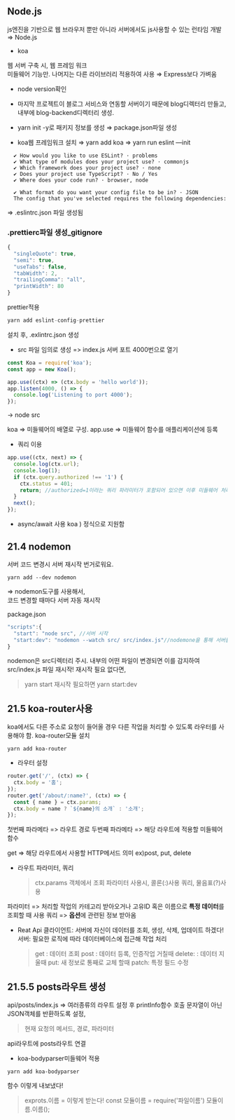 ## Node.js

js엔진을 기반으로 웹 브라우저 뿐만 아니라 서버에서도 js사용할 수 있는 런타임 개발 ⇒ Node.js

- koa

웹 서버 구축 시, 웹 프레임 워크  
미들웨어 기능만. 나머지는 다른 라이브러리 적용하여 사용 ⇒ Express보다 가벼움

- node version확인
- 마지막 프로젝트이 블로그 서비스와 연동할 서버이기 때문에 blog디렉터리 만들고,
  내부에 blog-backend디렉터리 생성.
- yarn init -y로 패키지 정보를 생성
  ⇒ package.json파일 생성

- koa웹 프레임워크 설치
  ⇒ yarn add koa
  ⇒ yarn run eslint —init

```
  ✔ How would you like to use ESLint? · problems
  ✔ What type of modules does your project use? · commonjs
  ✔ Which framework does your project use? · none
  ✔ Does your project use TypeScript? · No / Yes
  ✔ Where does your code run? · browser, node

  ✔ What format do you want your config file to be in? · JSON
  The config that you've selected requires the following dependencies:
```

⇒ .eslintrc.json 파일 생성됨

### .prettierc파일 생성\_gitignore

```javascript
{
  "singleQuote": true,
  "semi": true,
  "useTabs": false,
  "tabWidth": 2,
  "trailingComma": "all",
  "printWidth": 80
}
```

prettier적용

```javascript
yarn add eslint-config-prettier

```

설치 후, .exlintrc.json 생성

- src 파일 임의로 생성
  => index.js
  서버 포트 4000번으로 열기

```javascript
const Koa = require('koa');
const app = new Koa();

app.use((ctx) => (ctx.body = 'hello world'));
app.listen(4000, () => {
  console.log('Listening to port 4000');
});
```

-> node src

koa => 미들웨어의 배열로 구성.
app.use => 미들웨어 함수를 애플리케이션에 등록

- 쿼리 이용

```javascript
app.use((ctx, next) => {
  console.log(ctx.url);
  console.log(1);
  if (ctx.query.authorized !== '1') {
    ctx.status = 401;
    return; //authorized=1이라는 쿼리 파라미터가 포함되어 있으면 이후 미들웨어 처리
  }
  next();
});
```

- async/await 사용
  koa ) 정식으로 지원함

## 21.4 nodemon

서버 코드 변경시 서버 재시작 번거로워요.

```
yarn add --dev nodemon
```

=> nodemon도구를 사용해서,  
코드 변경할 때마다 서버 자동 재시작

package.json

```javascript
"scripts":{
  "start": "node src", //서버 시작
  "start:dev": "nodemon --watch src/ src/index.js"//nodemone을 통해 서버를 실행해주는 명령어
}
```

nodemon은 src디렉터리 주시.
내부의 어떤 파일이 변경되면 이를 감지하여 src/index.js 파일 재시작!
재시작 필요 없다면,

> yarn start
> 재시작 필요하면
> yarn start:dev

## 21.5 koa-router사용

koa에서도 다른 주소로 요청이 들어올 경우 다른 작업을 처리할 수 있도록 라우터를 사용해야 함.
koa-router모듈 설치

```
yarn add koa-router
```

- 라우터 설정

```javascript
router.get('/', (ctx) => {
  ctx.body = '홈';
});
router.get('/about/:name?', (ctx) => {
  const { name } = ctx.params;
  ctx.body = name ? `${name}의 소개` : '소개';
});
```

첫번째 파라메타 => 라우트 경로
두번째 파라메타 => 해당 라우트에 적용할 미들웨어 함수

get => 해당 라우트에서 사용할 HTTP메서드 의미
ex)post, put, delete

- 라우트 파라미터, 쿼리
  > ctx.params 객체에서 조회
  > 파라미터 사용시, 콜론(:)사용
  > 쿼리, 물음표(?)사용

파라미터 => 처리할 작업의 카테고리 받아오거나 고유ID 혹은 이름으로 <strong>특정 데이터</strong>를 조회할 때 사용
쿼리 => <strong>옵션</strong>에 관련된 정보 받아옴

- Reat Api
  클라이언트: 서버에 자신이 데이터를 조회, 생성, 삭제, 업데이트 하겠다!
  서버: 필요한 로직에 따라 데이터베이스에 접근해 작업 처리
  > get : 데이터 조회
  > post : 데이터 등록, 인증작업 거칠때
  > delete: : 데이터 지울때
  > put: 새 정보로 통째로 교체 할때
  > patch: 특정 필드 수정

## 21.5.5 posts라우트 생성

api/posts/index.js
=> 여러종류의 라우트 설정 후 printInfo함수 호출
문자열이 아닌 JSON객체를 반환하도록 설정,

> 현재 요청의 메서드, 경로, 파라미터

api라우트에 posts라우트 연결

- koa-bodyparser미들웨어 적용

```
yarn add koa-bodyparser
```

함수 이렇게 내보냈다!

> exprots.이름 =
> 이렇게 받는다!
> const 모듈이름 = require('파일이름')
> 모듈이름.이름();
